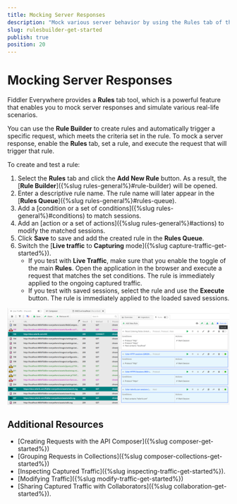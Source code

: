 ```yaml
---
title: Mocking Server Responses
description: "Mock various server behavior by using the Rules tab of the Fiddler Everywhere web-debugging http-proxy tool."
slug: rulesbuilder-get-started
publish: true
position: 20
---
```


# Mocking Server Responses

Fiddler Everywhere provides a **Rules** tab tool, which is a powerful feature that enables you to mock server responses and simulate various real-life scenarios.

You can use the **Rule Builder** to create rules and automatically trigger a specific request, which meets the criteria set in the rule. To mock a server response, enable the **Rules** tab, set a rule, and execute the request that will trigger that rule.

To create and test a rule:

1. Select the **Rules** tab and click the **Add New Rule** button. As a result, the [**Rule Builder**]({%slug rules-general%}#rule-builder) will be opened.
1. Enter a descriptive rule name. The rule name will later appear in the [**Rules Queue**]({%slug rules-general%}#rules-queue).
1. Add a [condition or a set of conditions]({%slug rules-general%}#conditions) to match sessions.
1. Add an [action or a set of actions]({%slug rules-general%}#actions) to modify the matched sessions.
1. Click **Save** to save and add the created rule in the **Rules Queue**.
1. Switch the [**Live traffic** to **Capturing** mode]({%slug capture-traffic-get-started%}).
    - If you test with **Live Traffic**, make sure that you enable the toggle of the main **Rules**. Open the application in the browser and execute a request that matches the set conditions. The rule is immediately applied to the ongoing captured traffic.
    - If you test with saved sessions, select the rule and use the **Execute** button. The rule is immediately applied to the loaded saved sessions.

![Rules Tab](../images/livetraffic/rb/rules-all.png)

## Additional Resources

- [Creating Requests with the API Composer]({%slug composer-get-started%})
- [Grouping Requests in Collections]({%slug composer-collections-get-started%})
- [Inspecting Captured Traffic]({%slug inspecting-traffic-get-started%}).
- [Modifying Traffic]({%slug modify-traffic-get-started%})
- [Sharing Captured Traffic with Collaborators]({%slug collaboration-get-started%}).

